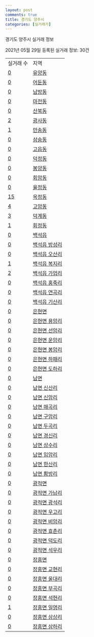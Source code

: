 ```yaml
---
layout: post
comments: true
title: 경기도 양주시
categories: [실거래가]
---
```


경기도 양주시 실거래 정보

2021년 05월 29일 등록된 실거래 정보: 30건


<table>
  <tr>
    <td>실거래 수</td>
    <td>지역</td>
  </tr>

  
  <tr>
    <td><a href="4163010100.html">0</a></td>
    <td><a href="4163010100.html">유양동</a></td>
  </tr>
    

  <tr>
    <td><a href="4163010200.html">0</a></td>
    <td><a href="4163010200.html">어둔동</a></td>
  </tr>
    

  <tr>
    <td><a href="4163010300.html">0</a></td>
    <td><a href="4163010300.html">남방동</a></td>
  </tr>
    

  <tr>
    <td><a href="4163010400.html">0</a></td>
    <td><a href="4163010400.html">마전동</a></td>
  </tr>
    

  <tr>
    <td><a href="4163010500.html">0</a></td>
    <td><a href="4163010500.html">산북동</a></td>
  </tr>
    

  <tr>
    <td><a href="4163010600.html">2</a></td>
    <td><a href="4163010600.html">광사동</a></td>
  </tr>
    

  <tr>
    <td><a href="4163010700.html">1</a></td>
    <td><a href="4163010700.html">만송동</a></td>
  </tr>
    

  <tr>
    <td><a href="4163010800.html">0</a></td>
    <td><a href="4163010800.html">삼숭동</a></td>
  </tr>
    

  <tr>
    <td><a href="4163010900.html">0</a></td>
    <td><a href="4163010900.html">고읍동</a></td>
  </tr>
    

  <tr>
    <td><a href="4163011000.html">0</a></td>
    <td><a href="4163011000.html">덕정동</a></td>
  </tr>
    

  <tr>
    <td><a href="4163011100.html">0</a></td>
    <td><a href="4163011100.html">봉양동</a></td>
  </tr>
    

  <tr>
    <td><a href="4163011200.html">0</a></td>
    <td><a href="4163011200.html">회암동</a></td>
  </tr>
    

  <tr>
    <td><a href="4163011300.html">0</a></td>
    <td><a href="4163011300.html">율정동</a></td>
  </tr>
    

  <tr>
    <td><a href="4163011400.html">15</a></td>
    <td><a href="4163011400.html">옥정동</a></td>
  </tr>
    

  <tr>
    <td><a href="4163011500.html">4</a></td>
    <td><a href="4163011500.html">고암동</a></td>
  </tr>
    

  <tr>
    <td><a href="4163011600.html">3</a></td>
    <td><a href="4163011600.html">덕계동</a></td>
  </tr>
    

  <tr>
    <td><a href="4163011700.html">1</a></td>
    <td><a href="4163011700.html">회정동</a></td>
  </tr>
    

  <tr>
    <td><a href="4163025000.html">0</a></td>
    <td><a href="4163025000.html">백석읍</a></td>
  </tr>
    

  <tr>
    <td><a href="4163025021.html">0</a></td>
    <td><a href="4163025021.html">백석읍 방성리</a></td>
  </tr>
    

  <tr>
    <td><a href="4163025022.html">0</a></td>
    <td><a href="4163025022.html">백석읍 오산리</a></td>
  </tr>
    

  <tr>
    <td><a href="4163025023.html">1</a></td>
    <td><a href="4163025023.html">백석읍 복지리</a></td>
  </tr>
    

  <tr>
    <td><a href="4163025024.html">2</a></td>
    <td><a href="4163025024.html">백석읍 가업리</a></td>
  </tr>
    

  <tr>
    <td><a href="4163025025.html">0</a></td>
    <td><a href="4163025025.html">백석읍 홍죽리</a></td>
  </tr>
    

  <tr>
    <td><a href="4163025026.html">0</a></td>
    <td><a href="4163025026.html">백석읍 연곡리</a></td>
  </tr>
    

  <tr>
    <td><a href="4163025027.html">0</a></td>
    <td><a href="4163025027.html">백석읍 기산리</a></td>
  </tr>
    

  <tr>
    <td><a href="4163031000.html">0</a></td>
    <td><a href="4163031000.html">은현면</a></td>
  </tr>
    

  <tr>
    <td><a href="4163031021.html">0</a></td>
    <td><a href="4163031021.html">은현면 용암리</a></td>
  </tr>
    

  <tr>
    <td><a href="4163031022.html">0</a></td>
    <td><a href="4163031022.html">은현면 선암리</a></td>
  </tr>
    

  <tr>
    <td><a href="4163031023.html">0</a></td>
    <td><a href="4163031023.html">은현면 운암리</a></td>
  </tr>
    

  <tr>
    <td><a href="4163031024.html">0</a></td>
    <td><a href="4163031024.html">은현면 봉암리</a></td>
  </tr>
    

  <tr>
    <td><a href="4163031025.html">0</a></td>
    <td><a href="4163031025.html">은현면 하패리</a></td>
  </tr>
    

  <tr>
    <td><a href="4163031026.html">0</a></td>
    <td><a href="4163031026.html">은현면 도하리</a></td>
  </tr>
    

  <tr>
    <td><a href="4163032000.html">0</a></td>
    <td><a href="4163032000.html">남면</a></td>
  </tr>
    

  <tr>
    <td><a href="4163032021.html">0</a></td>
    <td><a href="4163032021.html">남면 신산리</a></td>
  </tr>
    

  <tr>
    <td><a href="4163032022.html">0</a></td>
    <td><a href="4163032022.html">남면 신암리</a></td>
  </tr>
    

  <tr>
    <td><a href="4163032023.html">0</a></td>
    <td><a href="4163032023.html">남면 매곡리</a></td>
  </tr>
    

  <tr>
    <td><a href="4163032024.html">0</a></td>
    <td><a href="4163032024.html">남면 구암리</a></td>
  </tr>
    

  <tr>
    <td><a href="4163032025.html">0</a></td>
    <td><a href="4163032025.html">남면 두곡리</a></td>
  </tr>
    

  <tr>
    <td><a href="4163032026.html">0</a></td>
    <td><a href="4163032026.html">남면 경신리</a></td>
  </tr>
    

  <tr>
    <td><a href="4163032027.html">0</a></td>
    <td><a href="4163032027.html">남면 상수리</a></td>
  </tr>
    

  <tr>
    <td><a href="4163032028.html">0</a></td>
    <td><a href="4163032028.html">남면 입암리</a></td>
  </tr>
    

  <tr>
    <td><a href="4163032029.html">0</a></td>
    <td><a href="4163032029.html">남면 한산리</a></td>
  </tr>
    

  <tr>
    <td><a href="4163032030.html">0</a></td>
    <td><a href="4163032030.html">남면 황방리</a></td>
  </tr>
    

  <tr>
    <td><a href="4163033000.html">0</a></td>
    <td><a href="4163033000.html">광적면</a></td>
  </tr>
    

  <tr>
    <td><a href="4163033021.html">0</a></td>
    <td><a href="4163033021.html">광적면 가납리</a></td>
  </tr>
    

  <tr>
    <td><a href="4163033022.html">0</a></td>
    <td><a href="4163033022.html">광적면 광석리</a></td>
  </tr>
    

  <tr>
    <td><a href="4163033023.html">0</a></td>
    <td><a href="4163033023.html">광적면 우고리</a></td>
  </tr>
    

  <tr>
    <td><a href="4163033024.html">0</a></td>
    <td><a href="4163033024.html">광적면 비암리</a></td>
  </tr>
    

  <tr>
    <td><a href="4163033025.html">0</a></td>
    <td><a href="4163033025.html">광적면 효촌리</a></td>
  </tr>
    

  <tr>
    <td><a href="4163033026.html">0</a></td>
    <td><a href="4163033026.html">광적면 덕도리</a></td>
  </tr>
    

  <tr>
    <td><a href="4163033027.html">0</a></td>
    <td><a href="4163033027.html">광적면 석우리</a></td>
  </tr>
    

  <tr>
    <td><a href="4163034000.html">0</a></td>
    <td><a href="4163034000.html">장흥면</a></td>
  </tr>
    

  <tr>
    <td><a href="4163034021.html">0</a></td>
    <td><a href="4163034021.html">장흥면 교현리</a></td>
  </tr>
    

  <tr>
    <td><a href="4163034022.html">0</a></td>
    <td><a href="4163034022.html">장흥면 울대리</a></td>
  </tr>
    

  <tr>
    <td><a href="4163034023.html">0</a></td>
    <td><a href="4163034023.html">장흥면 부곡리</a></td>
  </tr>
    

  <tr>
    <td><a href="4163034024.html">0</a></td>
    <td><a href="4163034024.html">장흥면 석현리</a></td>
  </tr>
    

  <tr>
    <td><a href="4163034025.html">1</a></td>
    <td><a href="4163034025.html">장흥면 일영리</a></td>
  </tr>
    

  <tr>
    <td><a href="4163034026.html">0</a></td>
    <td><a href="4163034026.html">장흥면 삼상리</a></td>
  </tr>
    

  <tr>
    <td><a href="4163034027.html">0</a></td>
    <td><a href="4163034027.html">장흥면 삼하리</a></td>
  </tr>
    


</table>
    